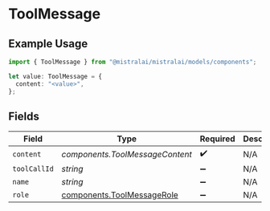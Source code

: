 # ToolMessage

## Example Usage

```typescript
import { ToolMessage } from "@mistralai/mistralai/models/components";

let value: ToolMessage = {
  content: "<value>",
};
```

## Fields

| Field                                                                    | Type                                                                     | Required                                                                 | Description                                                              |
| ------------------------------------------------------------------------ | ------------------------------------------------------------------------ | ------------------------------------------------------------------------ | ------------------------------------------------------------------------ |
| `content`                                                                | *components.ToolMessageContent*                                          | :heavy_check_mark:                                                       | N/A                                                                      |
| `toolCallId`                                                             | *string*                                                                 | :heavy_minus_sign:                                                       | N/A                                                                      |
| `name`                                                                   | *string*                                                                 | :heavy_minus_sign:                                                       | N/A                                                                      |
| `role`                                                                   | [components.ToolMessageRole](../../models/components/toolmessagerole.md) | :heavy_minus_sign:                                                       | N/A                                                                      |